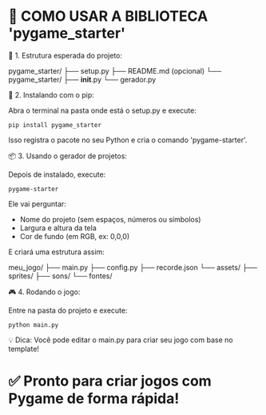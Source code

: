 🔧 COMO USAR A BIBLIOTECA 'pygame_starter'
==================================================

📁 1. Estrutura esperada do projeto:

pygame_starter/
├── setup.py
├── README.md (opcional)
└── pygame_starter/
    ├── __init__.py
    └── gerador.py


🚀 2. Instalando com o pip:

Abra o terminal na pasta onde está o setup.py e execute:

    pip install pygame_starter

Isso registra o pacote no seu Python e cria o comando 'pygame-starter'.


📦 3. Usando o gerador de projetos:

Depois de instalado, execute:

    pygame-starter

Ele vai perguntar:
- Nome do projeto (sem espaços, números ou símbolos)
- Largura e altura da tela
- Cor de fundo (em RGB, ex: 0,0,0)

E criará uma estrutura assim:

meu_jogo/
├── main.py
├── config.py
├── recorde.json
└── assets/
    ├── sprites/
    ├── sons/
    └── fontes/


🎮 4. Rodando o jogo:

Entre na pasta do projeto e execute:

    python main.py


💡 Dica:
Você pode editar o main.py para criar seu jogo com base no template!

✅ Pronto para criar jogos com Pygame de forma rápida!
==================================================
